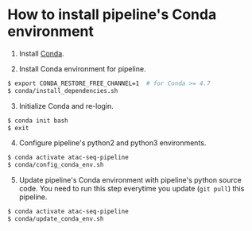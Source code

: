 # How to install pipeline's Conda environment

1) Install [Conda](https://docs.conda.io/en/latest/miniconda.html).

2) Install Conda environment for pipeline.

  ```bash
  $ export CONDA_RESTORE_FREE_CHANNEL=1  # for Conda >= 4.7
  $ conda/install_dependencies.sh
  ```

3) Initialize Conda and re-login.

  ```bash
  $ conda init bash
  $ exit
  ```

4) Configure pipeline's python2 and python3 environments.

  ```bash
  $ conda activate atac-seq-pipeline
  $ conda/config_conda_env.sh
  ```

5) Update pipeline's Conda environment with pipeline's python source code. You need to run this step everytime you update (`git pull`) this pipeline.

  ```bash
  $ conda activate atac-seq-pipeline
  $ conda/update_conda_env.sh
  ```
